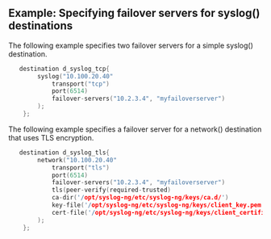 ---
---
<!-- DISCLAIMER: This file is based on the syslog-ng Open Source Edition documentation https://github.com/balabit/syslog-ng-ose-guides/commit/2f4a52ee61d1ea9ad27cb4f3168b95408fddfdf2 and is used under the terms of The syslog-ng Open Source Edition Documentation License. The file has been modified by Axoflow. -->

## Example: Specifying failover servers for syslog() destinations

The following example specifies two failover servers for a simple syslog() destination.

```c
   destination d_syslog_tcp{
        syslog("10.100.20.40"
            transport("tcp")
            port(6514)
            failover-servers("10.2.3.4", "myfailoverserver")
        );
    };

```

The following example specifies a failover server for a network() destination that uses TLS encryption.

```c
   destination d_syslog_tls{
        network("10.100.20.40"
            transport("tls")
            port(6514)
            failover-servers("10.2.3.4", "myfailoverserver")
            tls(peer-verify(required-trusted)
            ca-dir('/opt/syslog-ng/etc/syslog-ng/keys/ca.d/')
            key-file('/opt/syslog-ng/etc/syslog-ng/keys/client_key.pem')
            cert-file('/opt/syslog-ng/etc/syslog-ng/keys/client_certificate.pem'))
        );
    };

```

